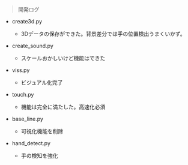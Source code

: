 > 開発ログ
- create3d.py
    - 3Dデータの保存ができた。背景差分では手の位置検出うまくいかず。

- create_sound.py
    - スケールおかしいけど機能はできた

- viss.py
    - ビジュアル化完了

- touch.py
    - 機能は完全に満たした。高速化必須

- base_line.py
    - 可視化機能を削除

- hand_detect.py
    - 手の検知を強化